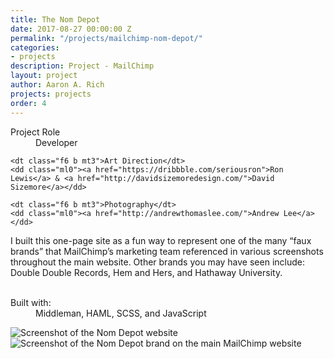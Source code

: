 ```yaml
---
title: The Nom Depot
date: 2017-08-27 00:00:00 Z
permalink: "/projects/mailchimp-nom-depot/"
categories:
- projects
description: Project - MailChimp
layout: project
author: Aaron A. Rich
projects: projects
order: 4
---
```


<div class="fl w-100 w-25-l pt1">
  <dl class="lh-title mt0">
    <dt class="f6 b">Project Role</dt>
    <dd class="ml0">Developer</dd>

    <dt class="f6 b mt3">Art Direction</dt>
    <dd class="ml0"><a href="https://dribbble.com/seriousron">Ron Lewis</a> & <a href="http://davidsizemoredesign.com/">David Sizemore</a></dd>

    <dt class="f6 b mt3">Photography</dt>
    <dd class="ml0"><a href="http://andrewthomaslee.com/">Andrew Lee</a></dd>
  </dl>
</div>

<div class="fr w-100 w-75-l mb0-l mb3">
  I built this one-page site as a fun way to represent one of the many “faux brands” that MailChimp’s marketing team referenced in various screenshots throughout the main website. Other brands you may have seen include: Double Double Records, Hem and Hers, and Hathaway University.
  <br>
  <br>
  <dl class="lh-title mv2">
    <dt class="dib b">Built with:</dt>
    <dd class="dib ml0">Middleman, HAML, SCSS, and JavaScript</dd>
  </dl>
</div>

<div class="fl pv3 pv3-ns">

  <div class="fr-ns w-100 ml3-l mv3 browser">
    <img alt="Screenshot of the Nom Depot website" src="{{ site.url }}/assets/nom_depot/1.jpg" class="w-100"/>
  </div>

</div>

<div class="fl pv3 pv3-ns">

  <div class="fl-ns w-100 mv3 browser">
    <img alt="Screenshot of the Nom Depot brand on the main MailChimp website" src="{{ site.url }}/assets/nom_depot/2.jpg" class="w-100"/>
  </div>

</div>
